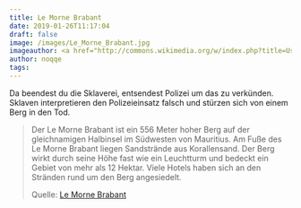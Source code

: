 ```yaml
---
title: Le Morne Brabant
date: 2019-01-26T11:17:04
draft: false
image: /images/Le_Morne_Brabant.jpg
imageauthor: <a href="http://commons.wikimedia.org/w/index.php?title=User:LisanneD&amp;action=edit&amp;redlink=1" class="new" title="User:LisanneD (page does not exist)">LisanneD</a>
author: noqqe
tags:
---
```


Da beendest du die Sklaverei, entsendest Polizei um das zu verkünden. Sklaven
interpretieren den Polizeieinsatz falsch und stürzen sich von einem Berg in
den Tod.

> Der Le Morne Brabant ist ein 556 Meter hoher Berg auf der gleichnamigen
> Halbinsel im Südwesten von Mauritius. Am Fuße des Le Morne Brabant liegen
> Sandstrände aus Korallensand. Der Berg wirkt durch seine Höhe fast wie ein
> Leuchtturm und bedeckt ein Gebiet von mehr als 12 Hektar. Viele Hotels haben
> sich an den Stränden rund um den Berg angesiedelt.
>
> Quelle: [Le Morne Brabant](https://de.wikipedia.org/wiki/Le_Morne_Brabant)